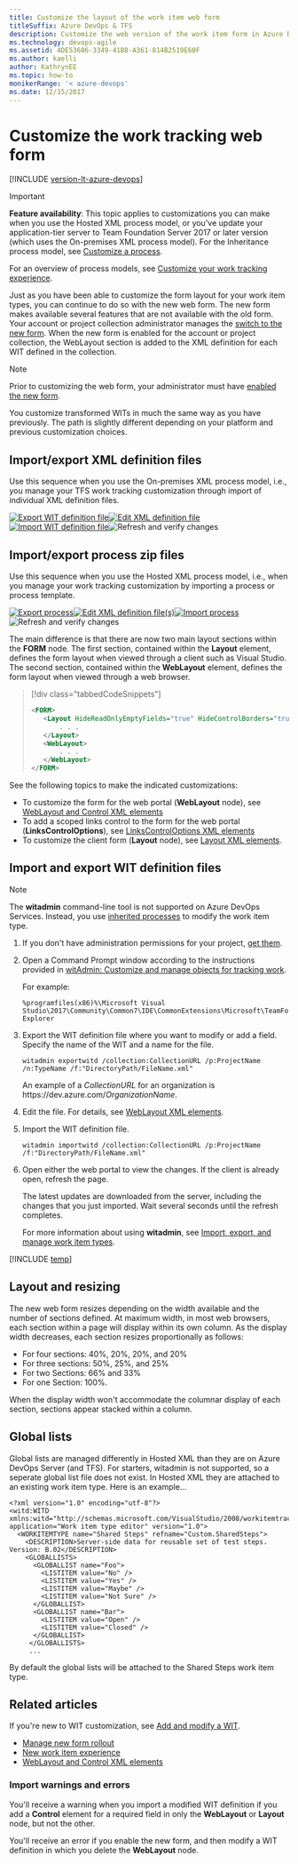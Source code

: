 ```yaml
---
title: Customize the layout of the work item web form
titleSuffix: Azure DevOps & TFS
description: Customize the web version of the work item form in Azure DevOps Services & Team Foundation Server    
ms.technology: devops-agile
ms.assetid: 4DE53686-3349-41B8-A361-814B2519E60F
ms.author: kaelli
author: KathrynEE
ms.topic: how-to
monikerRange: '< azure-devops' 
ms.date: 12/15/2017  
---
```


# Customize the work tracking web form  

[!INCLUDE [version-lt-azure-devops](../includes/version-lt-azure-devops.md)]  


> [!IMPORTANT]  
> **Feature availability**: This topic applies to customizations you can make when you use the Hosted XML process model, or you've update your application-tier server to Team Foundation Server 2017 or later version (which uses the On-premises XML process model). For the Inheritance process model, see [Customize a process](../organizations/settings/work/customize-process.md). 
>
>For an overview of process models, see [Customize your work tracking experience](customize-work.md). 

Just as you have been able to customize the form layout for your work item types, you can continue to do so with the new web form. The new form makes available several features that are not available with the old form.  Your account or project collection administrator manages the [switch to the new form](manage-new-form-rollout.md). When the new form is enabled for the account or project collection, the WebLayout section is added to the XML definition for each WIT defined in the collection.  
 

> [!NOTE]    
> Prior to customizing the web form, your administrator must have [enabled the new form](manage-new-form-rollout.md). 

You customize transformed WITs in much the same way as you have previously.  The path is slightly different depending on your platform and previous customization choices. 


## Import/export XML definition files 

Use this sequence when you use the On-premises XML process model, i.e., you manage your TFS work tracking customization  through import of individual XML definition files. 

[![Export WIT definition file](media/cust-wit-form-export-def-file.png)](#witadmin)[![Edit XML definition file](media/cust-wit-form-edit-def-file.png)](xml/weblayout-xml-elements.md)[![Import WIT definition file](media/cust-wit-form-import-def-file.png)](#witadmin)![Refresh and verify changes](media/cust-wit-form-refresh-verify.png)  


## Import/export process zip files 
Use this sequence when you use the Hosted XML process model, i.e., when you manage your work tracking customization by importing a process or process template. 

[![Export process](media/cust-wit-form-export-process.png)](../organizations/settings/work/import-process/import-process.md#export-process)[![Edit XML definition file(s)](media/cust-wit-form-edit-def-file.png)](xml/weblayout-xml-elements.md)[![Import process](media/cust-wit-form-import-process.png)](../organizations/settings/work/import-process/import-process.md)![Refresh and verify changes](media/cust-wit-form-refresh-verify.png)  


The main difference is that there are now two main layout sections within the **FORM** node. The first section, contained within the **Layout** element, defines the form layout when viewed through a client such as Visual Studio. The second section, contained within the **WebLayout** element, defines the form layout when viewed through a web browser. 

> [!div class="tabbedCodeSnippets"]
> ```XML
> <FORM>
>    <Layout HideReadOnlyEmptyFields="true" HideControlBorders="true">
>        . . .  
>    </Layout>
>    <WebLayout>
>        . . .  
>    </WebLayout>
> </FORM>
> ```

See the following topics to make the indicated customizations: 
 
- To customize the form for the web portal (**WebLayout** node), see [WebLayout and Control XML elements](xml/weblayout-xml-elements.md)
- To add a scoped links control to the form for the web portal (**LinksControlOptions**), see [LinksControlOptions XML elements](xml/linkscontroloptions-xml-elements.md)
- To customize the client form (**Layout** node), see [Layout XML elements](xml/layout-xml-element-reference.md).


<a id="witadmin">  </a>  
## Import and export WIT definition files 

> [!NOTE]   
> The **witadmin** command-line tool is not supported on Azure DevOps Services. Instead, you use [inherited processes](../organizations/settings/work/manage-process.md) to modify the work item type. 

1. If you don't have administration permissions for your project, [get them](../organizations/security/change-organization-collection-level-permissions.md).  
  
1. Open a Command Prompt window according to the instructions provided in [witAdmin: Customize and manage objects for tracking work](./witadmin/witadmin-customize-and-manage-objects-for-tracking-work.md#run-witadmin-tool). 

   For example:
  
   ```  
   %programfiles(x86)%\Microsoft Visual Studio\2017\Community\Common7\IDE\CommonExtensions\Microsoft\TeamFoundation\Team Explorer 
   ```  

2. Export the WIT definition file where you want to modify or add a field. Specify the name of the WIT and a name for the file.  

    ```
    witadmin exportwitd /collection:CollectionURL /p:ProjectName /n:TypeName /f:"DirectoryPath/FileName.xml"  
    ```

   An example of a <em>CollectionURL</em> for an organization is https:\//dev.azure.com/*OrganizationName*.

3. Edit the file. For details, see [WebLayout XML elements](xml/weblayout-xml-elements.md).  

4. Import the WIT definition file.  

    ```
    witadmin importwitd /collection:CollectionURL /p:ProjectName /f:"DirectoryPath/FileName.xml"  
    ```

5. Open either the web portal to view the changes. If the client is already open, refresh the page. 

   The latest updates are downloaded from the server, including the changes that you just imported. Wait several seconds until the refresh completes.

   For more information about using **witadmin**, see [Import, export, and manage work item types](witadmin/witadmin-import-export-manage-wits.md).


[!INCLUDE [temp](../includes/process-editor.md)]  

<a id="resizing"></a>  
## Layout and resizing 

The new web form resizes depending on the width available and the number of sections defined. At maximum width, in most web browsers, each section within a page will display within its own column. As the display width decreases, each section resizes proportionally as follows: 

- For four sections: 40%, 20%, 20%, and 20%  
- For three sections: 50%, 25%, and 25%  
- For two Sections: 66% and 33%  
- For one Section: 100%.  


When the display width won't accommodate the columnar display of each section, sections appear stacked within a column. 

<a id="globallists"></a>  
## Global lists

Global lists are managed differently in Hosted XML than they are on Azure DevOps Server (and TFS). For starters, witadmin is not supported, so a seperate global list file does not exist. In Hosted XML they are attached to an existing work item type. Here is an example...

```
<?xml version="1.0" encoding="utf-8"?>
<witd:WITD xmlns:witd="http://schemas.microsoft.com/VisualStudio/2008/workitemtracking/typedef" application="Work item type editor" version="1.0">
  <WORKITEMTYPE name="Shared Steps" refname="Custom.SharedSteps">
    <DESCRIPTION>Server-side data for reusable set of test steps. Version: B.02</DESCRIPTION>
    <GLOBALLISTS>
      <GLOBALLIST name="Foo">
        <LISTITEM value="No" />
        <LISTITEM value="Yes" />
        <LISTITEM value="Maybe" />
        <LISTITEM value="Not Sure" />
      </GLOBALLIST>
      <GLOBALLIST name="Bar">
        <LISTITEM value="Open" />
        <LISTITEM value="Closed" />
      </GLOBALLIST>
     </GLOBALLISTS>  
     ...
```

By default the global lists will be attached to the Shared Steps work item type.

<a id="related"></a> 
## Related articles  

If you're new to WIT customization, see [Add and modify a WIT](add-modify-wit.md). 

- [Manage new form rollout](manage-new-form-rollout.md)
- [New work item experience](process/new-work-item-experience.md)
- [WebLayout and Control XML elements](xml/weblayout-xml-elements.md)


### Import warnings and errors

You'll receive a warning when you import a modified WIT definition if you add a **Control** element for a required field in only the **WebLayout** or **Layout** node, but not the other. 

You'll receive an error if you enable the new form, and then modify a WIT definition in which you delete the **WebLayout** node.
